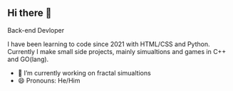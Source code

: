 ## Hi there 👋
Back-end Devloper

I have been learning to code since 2021 with HTML/CSS and Python. Currently I make small side projects, mainly simualtions and games in C++ and GO(lang). 

- 🔭 I’m currently working on fractal simualtions
- 😄 Pronouns: He/Him
